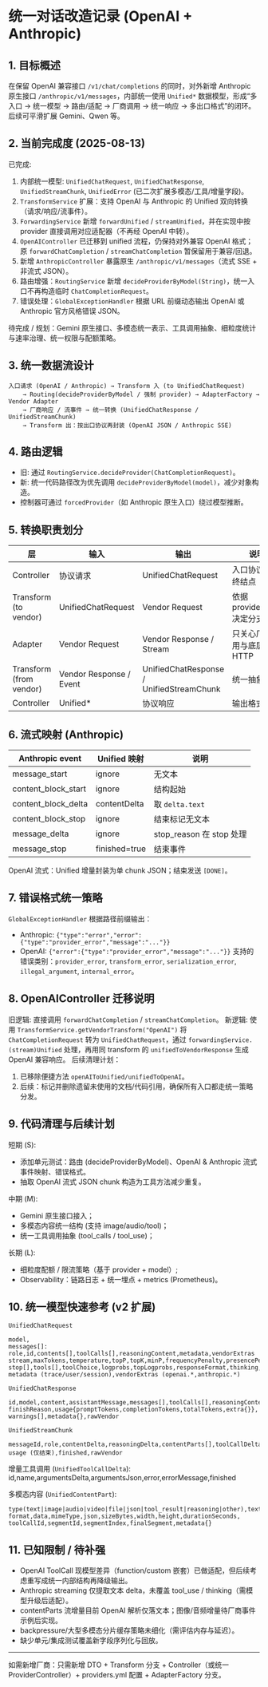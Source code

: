 # 统一对话改造记录 (OpenAI + Anthropic)

## 1. 目标概述
在保留 OpenAI 兼容接口 `/v1/chat/completions` 的同时，对外新增 Anthropic 原生接口 `/anthropic/v1/messages`，内部统一使用 `Unified*` 数据模型，形成“多入口 → 统一模型 → 路由/适配 → 厂商调用 → 统一响应 → 多出口格式”的闭环。后续可平滑扩展 Gemini、Qwen 等。

## 2. 当前完成度 (2025-08-13)
已完成:
1. 内部统一模型: `UnifiedChatRequest`, `UnifiedChatResponse`, `UnifiedStreamChunk`, `UnifiedError` (已二次扩展多模态/工具/增量字段)。
2. `TransformService` 扩展：支持 OpenAI 与 Anthropic 的 Unified 双向转换（请求/响应/流事件）。
3. `ForwardingService` 新增 `forwardUnified` / `streamUnified`，并在实现中按 provider 直接调用对应适配器（不再经 OpenAI 中转）。
4. `OpenAIController` 已迁移到 unified 流程，仍保持对外兼容 OpenAI 格式；原 `forwardChatCompletion` / `streamChatCompletion` 暂保留用于兼容/回退。
5. 新增 `AnthropicController` 暴露原生 `/anthropic/v1/messages`（流式 SSE + 非流式 JSON）。
6. 路由增强：`RoutingService` 新增 `decideProviderByModel(String)`，统一入口不再构造临时 `ChatCompletionRequest`。
7. 错误处理：`GlobalExceptionHandler` 根据 URL 前缀动态输出 OpenAI 或 Anthropic 官方风格错误 JSON。

待完成 / 规划：Gemini 原生接口、多模态统一表示、工具调用抽象、细粒度统计与速率治理、统一权限与配额策略。

## 3. 统一数据流设计
```
入口请求 (OpenAI / Anthropic) → Transform 入 (to UnifiedChatRequest)
	→ Routing(decideProviderByModel / 强制 provider) → AdapterFactory → Vendor Adapter
	→ 厂商响应 / 流事件 → 统一转换 (UnifiedChatResponse / UnifiedStreamChunk)
	→ Transform 出：按出口协议再封装 (OpenAI JSON / Anthropic SSE)
```

## 4. 路由逻辑
- 旧: 通过 `RoutingService.decideProvider(ChatCompletionRequest)`。
- 新: 统一代码路径改为优先调用 `decideProviderByModel(model)`，减少对象构造。
- 控制器可通过 `forcedProvider`（如 Anthropic 原生入口）绕过模型推断。

## 5. 转换职责划分
| 层 | 输入 | 输出 | 说明 |
|----|------|------|------|
| Controller | 协议请求 | UnifiedChatRequest | 入口协议差异终结点 |
| Transform (to vendor) | UnifiedChatRequest | Vendor Request | 依据 providerType 决定分支 |
| Adapter | Vendor Request | Vendor Response / Stream | 只关心厂商调用与底层 HTTP |
| Transform (from vendor) | Vendor Response / Event | UnifiedChatResponse / UnifiedStreamChunk | 统一抽象 |
| Controller | Unified* | 协议响应 | 输出格式封装 |

## 6. 流式映射 (Anthropic)
| Anthropic event | Unified 映射 | 说明 |
|-----------------|--------------|------|
| message_start | ignore | 无文本 |
| content_block_start | ignore | 结构起始 |
| content_block_delta | contentDelta | 取 `delta.text` |
| content_block_stop | ignore | 结束标记无文本 |
| message_delta | ignore | stop_reason 在 stop 处理 |
| message_stop | finished=true | 结束事件 |

OpenAI 流式：Unified 增量封装为单 chunk JSON；结束发送 `[DONE]`。

## 7. 错误格式统一策略
`GlobalExceptionHandler` 根据路径前缀输出：
- Anthropic: `{"type":"error","error":{"type":"provider_error","message":"..."}}`
- OpenAI: `{"error":{"type":"provider_error","message":"..."}}`
支持的错误类别：`provider_error`, `transform_error`, `serialization_error`, `illegal_argument`, `internal_error`。

## 8. OpenAIController 迁移说明
旧逻辑: 直接调用 `forwardChatCompletion` / `streamChatCompletion`。
新逻辑: 使用 `TransformService.getVendorTransform("OpenAI")` 将 `ChatCompletionRequest` 转为 `UnifiedChatRequest`，通过 `forwardingService.(stream)Unified` 处理，再用同 transform 的 `unifiedToVendorResponse` 生成 OpenAI 兼容响应。
后续清理计划：
1. 已移除便捷方法 `openAIToUnified/unifiedToOpenAI`。
2. 后续：标记并删除遗留未使用的文档/代码引用，确保所有入口都走统一策略分发。

## 9. 代码清理与后续计划
短期 (S):
- 添加单元测试：路由 (decideProviderByModel)、OpenAI & Anthropic 流式事件映射、错误格式。
- 抽取 OpenAI 流式 JSON chunk 构造为工具方法减少重复。

中期 (M):
- Gemini 原生接口接入；
- 多模态内容统一结构 (支持 image/audio/tool)；
- 统一工具调用抽象 (tool_calls / tool_use)；

长期 (L):
- 细粒度配额 / 限流策略（基于 provider + model）;
- Observability：链路日志 + 统一埋点 + metrics (Prometheus)。

## 10. 统一模型快速参考 (v2 扩展)
`UnifiedChatRequest`
```
model,
messages[]: role,id,contents[],toolCalls[],reasoningContent,metadata,vendorExtras
stream,maxTokens,temperature,topP,topK,minP,frequencyPenalty,presencePenalty,seed,
stop[],tools[],toolChoice,logprobs,topLogprobs,responseFormat,thinking,
metadata (trace/user/session),vendorExtras (openai.*,anthropic.*)
```
`UnifiedChatResponse`
```
id,model,content,assistantMessage,messages[],toolCalls[],reasoningContent,
finishReason,usage{promptTokens,completionTokens,totalTokens,extra{}},
warnings[],metadata{},rawVendor
```
`UnifiedStreamChunk`
```
messageId,role,contentDelta,reasoningDelta,contentParts[],toolCallDeltas[],
usage (仅结束),finished,rawVendor
```

增量工具调用 (`UnifiedToolCallDelta`): id,name,argumentsDelta,argumentsJson,error,errorMessage,finished

多模态内容 (`UnifiedContentPart`):
```
type(text|image|audio|video|file|json|tool_result|reasoning|other),text,url,detail,
format,data,mimeType,json,sizeBytes,width,height,durationSeconds,
toolCallId,segmentId,segmentIndex,finalSegment,metadata{}
```

## 11. 已知限制 / 待补强
- OpenAI ToolCall 现模型差异（function/custom 嵌套）已做适配，但后续考虑重写成统一内部结构再降级输出。
- Anthropic streaming 仅提取文本 delta，未覆盖 tool_use / thinking（需模型升级后适配）。
- contentParts 流增量目前 OpenAI 解析仅落文本；图像/音频增量待厂商事件示例后实现。
- backpressure/大型多模态分片缓存策略未细化（需评估内存与延迟）。
- 缺少单元/集成测试覆盖新字段序列化与回放。

---
如需新增厂商：只需新增 DTO + Transform 分支 + Controller（或统一 ProviderController）+ providers.yml 配置 + AdapterFactory 分支。
